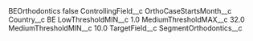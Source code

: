 <?xml version="1.0" encoding="UTF-8"?>
<CustomMetadata xmlns="http://soap.sforce.com/2006/04/metadata" xmlns:xsi="http://www.w3.org/2001/XMLSchema-instance" xmlns:xsd="http://www.w3.org/2001/XMLSchema">
    <label>BEOrthodontics</label>
    <protected>false</protected>
    <values>
        <field>ControllingField__c</field>
        <value xsi:type="xsd:string">OrthoCaseStartsMonth__c</value>
    </values>
    <values>
        <field>Country__c</field>
        <value xsi:type="xsd:string">BE</value>
    </values>
    <values>
        <field>LowThresholdMIN__c</field>
        <value xsi:type="xsd:double">1.0</value>
    </values>
    <values>
        <field>MediumThresholdMAX__c</field>
        <value xsi:type="xsd:double">32.0</value>
    </values>
    <values>
        <field>MediumThresholdMIN__c</field>
        <value xsi:type="xsd:double">10.0</value>
    </values>
    <values>
        <field>TargetField__c</field>
        <value xsi:type="xsd:string">SegmentOrthodontics__c</value>
    </values>
</CustomMetadata>
